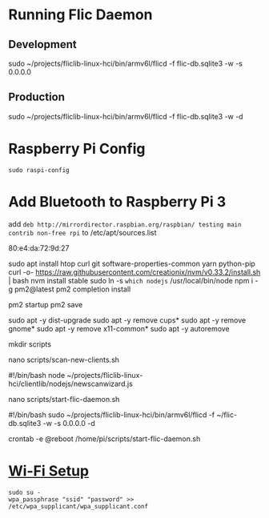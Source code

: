 # Running Flic Daemon

## Development
sudo ~/projects/fliclib-linux-hci/bin/armv6l/flicd -f flic-db.sqlite3 -w -s 0.0.0.0

## Production
sudo ~/projects/fliclib-linux-hci/bin/armv6l/flicd -f flic-db.sqlite3 -w -d


# Raspberry Pi Config
```shell
sudo raspi-config
```

# Add Bluetooth to Raspberry Pi 3
add `deb http://mirrordirector.raspbian.org/raspbian/ testing main contrib non-free rpi` to /etc/apt/sources.list

80:e4:da:72:9d:27

sudo apt install htop curl git software-properties-common yarn python-pip
curl -o- https://raw.githubusercontent.com/creationix/nvm/v0.33.2/install.sh | bash
nvm install stable
sudo ln -s `which nodejs` /usr/local/bin/node
npm i -g pm2@latest
pm2 completion install

pm2 startup
pm2 save


sudo apt -y dist-upgrade
sudo apt -y remove cups*
sudo apt -y remove gnome*
sudo apt -y remove x11-common*
sudo apt -y autoremove


mkdir scripts

nano scripts/scan-new-clients.sh

#!/bin/bash
node ~/projects/fliclib-linux-hci/clientlib/nodejs/newscanwizard.js

nano scripts/start-flic-daemon.sh

#!/bin/bash
sudo ~/projects/fliclib-linux-hci/bin/armv6l/flicd -f ~/flic-db.sqlite3 -w -s 0.0.0.0 -d


crontab -e
@reboot /home/pi/scripts/start-flic-daemon.sh


# [Wi-Fi Setup](https://www.raspberrypi.org/documentation/configuration/wireless/wireless-cli.md)
```shell
sudo su -
wpa_passphrase "ssid" "password" >> /etc/wpa_supplicant/wpa_supplicant.conf
```
